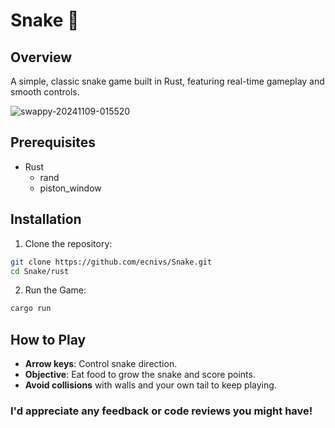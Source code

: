 # Snake 🐍

## Overview
A simple, classic snake game built in Rust, featuring real-time gameplay and smooth controls.

![swappy-20241109-015520](https://github.com/user-attachments/assets/de1679ee-2c46-475e-b937-36a9a59554b5)

## Prerequisites
* Rust
  * rand
  * piston_window

## Installation
1. Clone the repository:
```bash
git clone https://github.com/ecnivs/Snake.git
cd Snake/rust
```
2. Run the Game:
```bash
cargo run
```

## How to Play
* **Arrow keys**: Control snake direction.
* **Objective**: Eat food to grow the snake and score points.
* **Avoid collisions** with walls and your own tail to keep playing.

### I'd appreciate any feedback or code reviews you might have!
